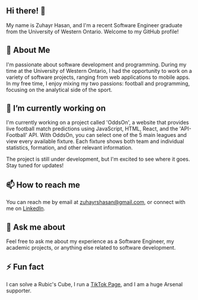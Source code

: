 ## Hi there! 👋
My name is Zuhayr Hasan, and I'm a recent Software Engineer graduate from the University of Western Ontario. Welcome to my GitHub profile!

## 🧐 About Me
I'm passionate about software development and programming. During my time at the University of Western Ontario, I had the opportunity to work on a variety of software projects, ranging from web applications to mobile apps. In my free time, I enjoy mixing my two passions: football and programming, focusing on the analytical side of the sport.

## 🔭 I’m currently working on
I'm currently working on a project called 'OddsOn', a website that provides live football match predictions using JavaScript, HTML, React, and the 'API-Football' API. With OddsOn, you can select one of the 5 main leagues and view every available fixture. Each fixture shows both team and individual statistics, formation, and other relevant information.

The project is still under development, but I'm excited to see where it goes. Stay tuned for updates!

## 📫 How to reach me
You can reach me by email at zuhayrshasan@gmail.com, or connect with me on [LinkedIn](https://www.linkedin.com/in/zuhayrhasan/).

## 💬 Ask me about
Feel free to ask me about my experience as a Software Engineer, my academic projects, or anything else related to software development.

## ⚡ Fun fact
I can solve a Rubic's Cube, I run a [TikTok Page](https://www.tiktok.com/@zuhayrhasan), and I am a huge Arsenal supporter.

